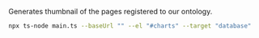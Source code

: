 Generates thumbnail of the pages registered to our ontology.

```bash
npx ts-node main.ts --baseUrl "" --el "#charts" --target "database"
```
